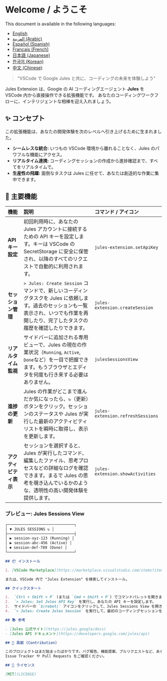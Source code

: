 # Welcome / ようこそ

This document is available in the following languages:

- [English](./docs/en/README.md)
- [العربية (Arabic)](./docs/ar/README.md)
- [Español (Spanish)](./docs/es/README.md)
- [Français (French)](./docs/fr/README.md)
- [日本語 (Japanese)](./docs/ja/README.md)
- [한국어 (Korean)](./docs/ko/README.md)
- [中文 (Chinese)](./docs/zh/README.md)

> "VSCode で Google Jules と共に、コーディングの未来を体験しよう"

Jules Extension は、Google の AI コーディングエージェント **Jules** を VSCode 内から直接操作できる拡張機能です。
あなたのコーディングワークフローに、インテリジェントな相棒を迎え入れましょう。

## ✨ コンセプト

この拡張機能は、あなたの開発体験を次のレベルへ引き上げるために生まれました。

- **シームレスな統合:** いつもの VSCode 環境から離れることなく、Jules のパワフルな機能にアクセス。
- **リアルタイム連携:** コーディングセッションの作成から進捗確認まで、すべてをリアルタイムで。
- **生産性の飛躍:** 面倒なタスクは Jules に任せて、あなたは創造的な作業に集中できます。

## 🚀 主要機能

| 機能                   | 説明                                                                                                                                                                                              | コマンド / アイコン               |
| :--------------------- | :------------------------------------------------------------------------------------------------------------------------------------------------------------------------------------------------ | :-------------------------------- |
| **API キー設定**       | 初回利用時に、あなたの Jules アカウントに接続するための API キーを設定します。キーは VSCode の SecretStorage に安全に保管され、以降のすべてのリクエストで自動的に利用されます。                   | `jules-extension.setApiKey`       |
| **セッション管理**     | `> Jules: Create Session` コマンドで、新しいコーディングタスクを Jules に依頼します。過去のセッションも一覧表示され、いつでも作業を再開したり、完了したタスクの履歴を確認したりできます。         | `jules-extension.createSession`   |
| **リアルタイム監視**   | サイドバーに追加される専用ビューで、Jules の現在の作業状況（`Running`, `Active`, `Done`など）を一目で把握できます。もうブラウザとエディタを何度も行き来する必要はありません。                     | `julesSessionsView`               |
| **進捗の更新**         | Jules の作業がどこまで進んだか気になったら、`↻`（更新）ボタンをクリック。セッションのステータスや Jules が実行した最新のアクティビティリストを瞬時に取得し、表示を更新します。                    | `jules-extension.refreshSessions` |
| **アクティビティ表示** | セッションを選択すると、Jules が実行したコマンド、編集したファイル、思考プロセスなどの詳細なログを確認できます。まるで Jules の思考を覗き込んでいるかのような、透明性の高い開発体験を提供します。 | `jules-extension.showActivities`  |

### プレビュー: Jules Sessions View

```markdown
┌──────────────────────────────┐
│ ▼ JULES SESSIONS ↻ │
├──────────────────────────────┤
│ ▶ session-xyz-123 (Running) │
│ ▶ session-abc-456 (Active) │
│ ⏹ session-def-789 (Done) │
└──────────────────────────────┘

## 📦 インストール

1. [VSCode Marketplace](https://marketplace.visualstudio.com/items?itemName=HirokiMukai.jules-extension) から拡張機能をインストールしてください。

または、VSCode 内で "Jules Extension" を検索してインストール。

## クイックスタート

1.  `Ctrl + Shift + P` (または `Cmd + Shift + P`) でコマンドパレットを開きます。
2.  `> Jules: Set Jules API Key` を実行し、あなたの API キーを設定します。
3.  サイドバーの `$(robot)` アイコンをクリックして、Jules Sessions View を開きます。
4.  `> Jules: Create Jules Session` を実行して、最初のコーディングセッションを開始しましょう！

## 📚 参考

- [Jules 公式サイト](https://jules.google/docs)
- [Jules API ドキュメント](https://developers.google.com/jules/api)

## 🤝 貢献 (Contribution)

このプロジェクトはまだ始まったばかりです。バグ報告、機能提案、プルリクエストなど、あらゆる形の貢献を歓迎します！
Issue Tracker や Pull Requests をご確認ください。

## 📝 ライセンス

[MIT](LICENSE)
```
